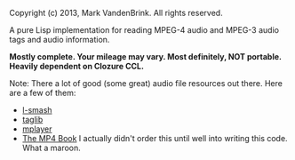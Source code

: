Copyright (c) 2013, Mark VandenBrink. All rights reserved.

A pure Lisp implementation for reading MPEG-4 audio and MPEG-3 audio tags and audio information.

**Mostly complete.  Your mileage may vary. Most definitely, NOT portable.  Heavily dependent on Clozure CCL.**

Note: There a lot of good (some great) audio file resources out there.  Here are a few of them:

* [l-smash](http://code.google.com/p/l-smash/)
* [taglib](http://taglib.github.io/)
* [mplayer](http://www.mplayerhq.hu)
* [The MP4 Book](http://www.amazon.com/gp/search?index=books&linkCode=qs&keywords=0130616214) I actually didn't order this until well into writing this code.   What a maroon.

